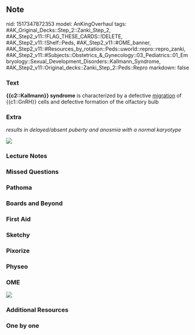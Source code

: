 ## Note
nid: 1517347872353
model: AnKingOverhaul
tags: #AK_Original_Decks::Step_2::Zanki_Step_2, #AK_Step2_v11::!FLAG_THESE_CARDS::!DELETE, #AK_Step2_v11::!Shelf::Peds, #AK_Step2_v11::#OME_banner, #AK_Step2_v11::#Resources_by_rotation::Peds::uworld::repro::repro_zanki, #AK_Step2_v11::#Subjects::Obstetrics_&_Gynecology::03_Pediatrics::01_Embryology::Sexual_Development_Disorders::Kallmann_Syndrome, #AK_Step2_v11::Original_decks::Zanki_Step_2::Peds::Repro
markdown: false

### Text
<b>{{c2::Kallmann}} syndrome</b> is characterized by a defective
<u>migration</u> of {{c1::GnRH}} cells and defective formation of
the olfactory bulb

### Extra
<i>results in delayed/absent puberty and anosmia with a normal
karyotype</i>
<div>
  <i><img src="kallman.png"></i>
</div>

### Lecture Notes


### Missed Questions


### Pathoma


### Boards and Beyond


### First Aid


### Sketchy


### Pixorize


### Physeo


### OME
<div class="ome-widget">
  <a href="https://onlinemeded.org?ref=anki"><img src=
  "_OME_AnkiFlashcards_General_7.png"></a>
</div>

### Additional Resources


### One by one

